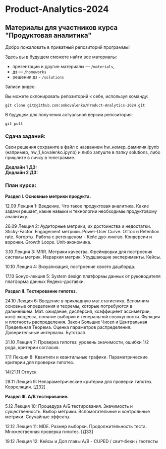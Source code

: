 # Product-Analytics-2024

## Материалы для участников курса "Продуктовая аналитика"

Добро пожаловать в приватный репозиторий программы! 

Здесь вы в будущем сможете найти все материалы:

- презентации и другие материалы — `/materials`,
- дз — `/homeworks`
- решения дз - `/solutions`

  
Записи видео:  


 
Вы можете склонировать репозиторий к себе, используя команду:

`git clone git@github.com:ankovalenko/Product-Analytics-2024.git`

В будущем для получения актуальной версии репозитория:

`git pull`
 

### Сдача заданий:
Свои решения сохраните в файл с названием hw_номер_фамилия.ipynb (например, hw_1_kovalenko.ipynb) и либо запуште в папку solutions, либо пришлите в личку в телеграмме.

**Дедлайн 1 ДЗ:**  
**Дедлайн 2 ДЗ:**  


### План курса:

**Раздел I. Основные метрики продукта.**

12.09 Лекция 1: Введение. Что такое продуктовая аналитика. Какие задачи решает, какие навыки и технологии необходимы продуктовому аналитику.

26.09 Лекция 2: Аудиторные метрики, их достоинства и недостатки. Sticky-Factor.  Engagement метрики. Power-User Curve. Отток и Retention rate. Когорты. Работа с ретеншеном - Кейс дуо-лингво.  Конверсии и воронки. Growth Loops. Unit-экономика.

3.10 Лекция 3: MRR. Метрики качества. Фреймворки для построения системы метрик. Иерархия метрик. Ухудшающие эксперименты. Кейсы.

10.10 Лекция 4: Визуализация, построение своего дашборда.

17.10 Бонус-лекция 5: System design платформы данных от руководителя платформа данных Яндекс-доставки.

**Раздел II. Тестирование гипотез.**

24.10 Лекция 6: Введение в прикладную мат.статистику. Вспомним основные определения и теоремы, которые потребуются в дальнейшем. Мат. ожидание, дисперсия, коэффициент ассиметрии, коэф эксцесса, понятие выборки и генеральной совокупности. Функция и плотность распределения. Закон Больших Чисел и Центральная Предельная Теорема. Оценка параметров распределения. Доверительные интервалы. Бутстрап.

31.10 Лекция 7: Проверка гипотез: уровень значимости, ошибки 1/2 рода, критерии согласия.

7.11 Лекция 8: Квантили и квантильные графики. Параметрические критерии для проверки гипотез.

14/21.11 Отпуск

28.11 Лекция 9: Непараметрические критерии для проверки гипотез. Корреляция. [ДЗ2]

**Раздел III. А/B тестирование.**

5.12 Лекция 10: Процедура А/Б тестирования. Значимость и существенность. Выбор метрики. Вспомогательные и контрольные метрики. Случайные эффекты.

12.12 Лекция 11: MDE. Размер выборки. Продолжительность теста. Множественная проверка гипотез. [ДЗ3]

19.12 Лекция 12: Кейсы и Доп главы A/B - СUPED / свитчбеки / геотесты
